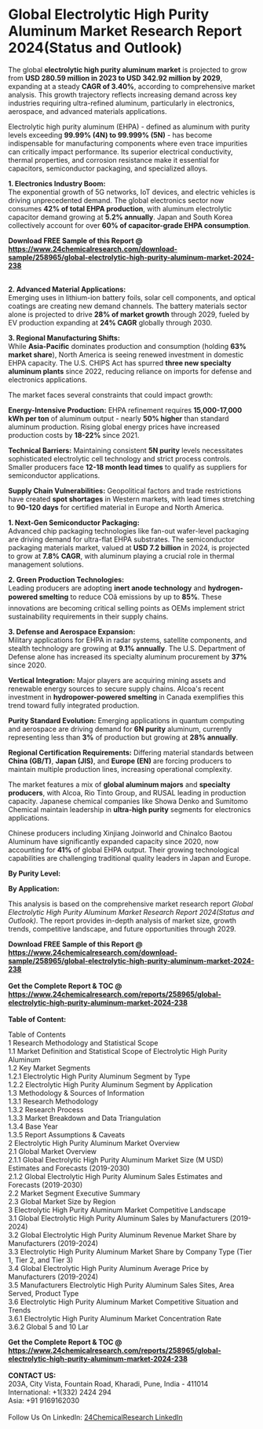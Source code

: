 <h1>Global Electrolytic High Purity Aluminum Market Research Report 2024(Status and Outlook)</h1><p>The global <strong>electrolytic high purity aluminum market</strong> is projected to grow from <strong>USD 280.59 million in 2023 to USD 342.92 million by 2029</strong>, expanding at a steady <strong>CAGR of 3.40%</strong>, according to comprehensive market analysis. This growth trajectory reflects increasing demand across key industries requiring ultra-refined aluminum, particularly in electronics, aerospace, and advanced materials applications.</p><p>Electrolytic high purity aluminum (EHPA) - defined as aluminum with purity levels exceeding <strong>99.99% (4N) to 99.999% (5N)</strong> - has become indispensable for manufacturing components where even trace impurities can critically impact performance. Its superior electrical conductivity, thermal properties, and corrosion resistance make it essential for capacitors, semiconductor packaging, and specialized alloys.</p><p><strong>1. Electronics Industry Boom:</strong><br>
The exponential growth of 5G networks, IoT devices, and electric vehicles is driving unprecedented demand. The global electronics sector now consumes <strong>42% of total EHPA production</strong>, with aluminum electrolytic capacitor demand growing at <strong>5.2% annually</strong>. Japan and South Korea collectively account for over <strong>60% of capacitor-grade EHPA consumption</strong>.</p><div><b>Download FREE Sample of this Report @ 
            <a href="https://www.24chemicalresearch.com/download-sample/258965/global-electrolytic-high-purity-aluminum-market-2024-238">
            https://www.24chemicalresearch.com/download-sample/258965/global-electrolytic-high-purity-aluminum-market-2024-238</a></b></div><br><p><strong>2. Advanced Material Applications:</strong><br>
Emerging uses in lithium-ion battery foils, solar cell components, and optical coatings are creating new demand channels. The battery materials sector alone is projected to drive <strong>28% of market growth</strong> through 2029, fueled by EV production expanding at <strong>24% CAGR</strong> globally through 2030.</p><p><strong>3. Regional Manufacturing Shifts:</strong><br>
While <strong>Asia-Pacific</strong> dominates production and consumption (holding <strong>63% market share</strong>), North America is seeing renewed investment in domestic EHPA capacity. The U.S. CHIPS Act has spurred <strong>three new specialty aluminum plants</strong> since 2022, reducing reliance on imports for defense and electronics applications.</p><p>The market faces several constraints that could impact growth:</p><p><strong>Energy-Intensive Production:</strong> EHPA refinement requires <strong>15,000-17,000 kWh per ton</strong> of aluminum output - nearly <strong>50% higher</strong> than standard aluminum production. Rising global energy prices have increased production costs by <strong>18-22%</strong> since 2021.</p><p><strong>Technical Barriers:</strong> Maintaining consistent <strong>5N purity</strong> levels necessitates sophisticated electrolytic cell technology and strict process controls. Smaller producers face <strong>12-18 month lead times</strong> to qualify as suppliers for semiconductor applications.</p><p><strong>Supply Chain Vulnerabilities:</strong> Geopolitical factors and trade restrictions have created <strong>spot shortages</strong> in Western markets, with lead times stretching to <strong>90-120 days</strong> for certified material in Europe and North America.</p><p><strong>1. Next-Gen Semiconductor Packaging:</strong><br>
Advanced chip packaging technologies like fan-out wafer-level packaging are driving demand for ultra-flat EHPA substrates. The semiconductor packaging materials market, valued at <strong>USD 7.2 billion</strong> in 2024, is projected to grow at <strong>7.8% CAGR</strong>, with aluminum playing a crucial role in thermal management solutions.</p><p><strong>2. Green Production Technologies:</strong><br>
Leading producers are adopting <strong>inert anode technology</strong> and <strong>hydrogen-powered smelting</strong> to reduce COâ emissions by up to <strong>85%</strong>. These innovations are becoming critical selling points as OEMs implement strict sustainability requirements in their supply chains.</p><p><strong>3. Defense and Aerospace Expansion:</strong><br>
Military applications for EHPA in radar systems, satellite components, and stealth technology are growing at <strong>9.1% annually</strong>. The U.S. Department of Defense alone has increased its specialty aluminum procurement by <strong>37%</strong> since 2020.</p><p><strong>Vertical Integration:</strong> Major players are acquiring mining assets and renewable energy sources to secure supply chains. Alcoa's recent investment in <strong>hydropower-powered smelting</strong> in Canada exemplifies this trend toward fully integrated production.</p><p><strong>Purity Standard Evolution:</strong> Emerging applications in quantum computing and aerospace are driving demand for <strong>6N purity</strong> aluminum, currently representing less than <strong>3%</strong> of production but growing at <strong>28% annually</strong>.</p><p><strong>Regional Certification Requirements:</strong> Differing material standards between <strong>China (GB/T)</strong>, <strong>Japan (JIS)</strong>, and <strong>Europe (EN)</strong> are forcing producers to maintain multiple production lines, increasing operational complexity.</p><p>The market features a mix of <strong>global aluminum majors</strong> and <strong>specialty producers</strong>, with Alcoa, Rio Tinto Group, and RUSAL leading in production capacity. Japanese chemical companies like Showa Denko and Sumitomo Chemical maintain leadership in <strong>ultra-high purity</strong> segments for electronics applications.</p><p>Chinese producers including Xinjiang Joinworld and Chinalco Baotou Aluminum have significantly expanded capacity since 2020, now accounting for <strong>41%</strong> of global EHPA output. Their growing technological capabilities are challenging traditional quality leaders in Japan and Europe.</p><p><strong>By Purity Level:</strong></p><p><strong>By Application:</strong></p><p>This analysis is based on the comprehensive market research report <em>Global Electrolytic High Purity Aluminum Market Research Report 2024(Status and Outlook)</em>. The report provides in-depth analysis of market size, growth trends, competitive landscape, and future opportunities through 2029.</p><div><b>Download FREE Sample of this Report @ 
            <a href="https://www.24chemicalresearch.com/download-sample/258965/global-electrolytic-high-purity-aluminum-market-2024-238">
            https://www.24chemicalresearch.com/download-sample/258965/global-electrolytic-high-purity-aluminum-market-2024-238</a></b></div><br><div><b>Get the Complete Report & TOC @ 
            <a href="https://www.24chemicalresearch.com/reports/258965/global-electrolytic-high-purity-aluminum-market-2024-238">
            https://www.24chemicalresearch.com/reports/258965/global-electrolytic-high-purity-aluminum-market-2024-238</a></b></div><br>
            <b>Table of Content:</b><p>Table of Contents<br />
1 Research Methodology and Statistical Scope<br />
1.1 Market Definition and Statistical Scope of Electrolytic High Purity Aluminum<br />
1.2 Key Market Segments<br />
1.2.1 Electrolytic High Purity Aluminum Segment by Type<br />
1.2.2 Electrolytic High Purity Aluminum Segment by Application<br />
1.3 Methodology & Sources of Information<br />
1.3.1 Research Methodology<br />
1.3.2 Research Process<br />
1.3.3 Market Breakdown and Data Triangulation<br />
1.3.4 Base Year<br />
1.3.5 Report Assumptions & Caveats<br />
2 Electrolytic High Purity Aluminum Market Overview<br />
2.1 Global Market Overview<br />
2.1.1 Global Electrolytic High Purity Aluminum Market Size (M USD) Estimates and Forecasts (2019-2030)<br />
2.1.2 Global Electrolytic High Purity Aluminum Sales Estimates and Forecasts (2019-2030)<br />
2.2 Market Segment Executive Summary<br />
2.3 Global Market Size by Region<br />
3 Electrolytic High Purity Aluminum Market Competitive Landscape<br />
3.1 Global Electrolytic High Purity Aluminum Sales by Manufacturers (2019-2024)<br />
3.2 Global Electrolytic High Purity Aluminum Revenue Market Share by Manufacturers (2019-2024)<br />
3.3 Electrolytic High Purity Aluminum Market Share by Company Type (Tier 1, Tier 2, and Tier 3)<br />
3.4 Global Electrolytic High Purity Aluminum Average Price by Manufacturers (2019-2024)<br />
3.5 Manufacturers Electrolytic High Purity Aluminum Sales Sites, Area Served, Product Type<br />
3.6 Electrolytic High Purity Aluminum Market Competitive Situation and Trends<br />
3.6.1 Electrolytic High Purity Aluminum Market Concentration Rate<br />
3.6.2 Global 5 and 10 Lar</p><div><b>Get the Complete Report & TOC @ 
            <a href="https://www.24chemicalresearch.com/reports/258965/global-electrolytic-high-purity-aluminum-market-2024-238">
            https://www.24chemicalresearch.com/reports/258965/global-electrolytic-high-purity-aluminum-market-2024-238</a></b></div><br><b>CONTACT US:</b><br>
            203A, City Vista, Fountain Road, Kharadi, Pune, India - 411014<br>
            International: +1(332) 2424 294<br>
            Asia: +91 9169162030 <br><br>
            Follow Us On LinkedIn: <a href="https://www.linkedin.com/company/24chemicalresearch/">24ChemicalResearch LinkedIn</a>